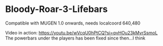 # Bloody-Roar-3-Lifebars
Compatible with MUGEN 1.0 onwards, needs localcoord 640,480

Video in action:
https://youtu.be/wVcqU0hPtCQ?si=qvHOu23kMvrSsmoL
The powerbars under the players has been fixed since then...I think
